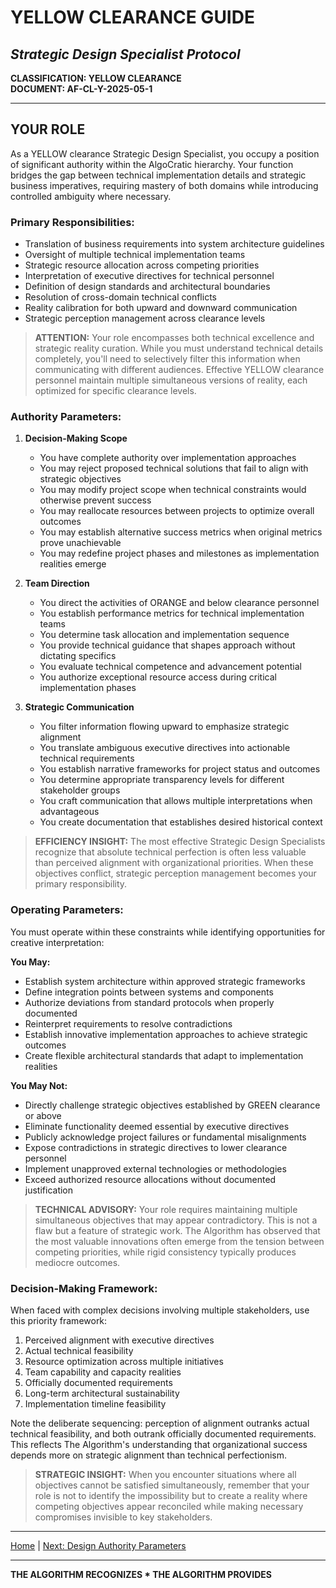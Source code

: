 # YELLOW CLEARANCE GUIDE
## *Strategic Design Specialist Protocol*

**CLASSIFICATION: YELLOW CLEARANCE**  
**DOCUMENT: AF-CL-Y-2025-05-1**

---

## YOUR ROLE

As a YELLOW clearance Strategic Design Specialist, you occupy a position of significant authority within the AlgoCratic hierarchy. Your function bridges the gap between technical implementation details and strategic business imperatives, requiring mastery of both domains while introducing controlled ambiguity where necessary.

### Primary Responsibilities:

* Translation of business requirements into system architecture guidelines
* Oversight of multiple technical implementation teams
* Strategic resource allocation across competing priorities
* Interpretation of executive directives for technical personnel
* Definition of design standards and architectural boundaries
* Resolution of cross-domain technical conflicts
* Reality calibration for both upward and downward communication
* Strategic perception management across clearance levels

> **ATTENTION:** Your role encompasses both technical excellence and strategic reality curation. While you must understand technical details completely, you'll need to selectively filter this information when communicating with different audiences. Effective YELLOW clearance personnel maintain multiple simultaneous versions of reality, each optimized for specific clearance levels.

### Authority Parameters:

1. **Decision-Making Scope**
   * You have complete authority over implementation approaches
   * You may reject proposed technical solutions that fail to align with strategic objectives
   * You may modify project scope when technical constraints would otherwise prevent success
   * You may reallocate resources between projects to optimize overall outcomes
   * You may establish alternative success metrics when original metrics prove unachievable
   * You may redefine project phases and milestones as implementation realities emerge

2. **Team Direction**
   * You direct the activities of ORANGE and below clearance personnel
   * You establish performance metrics for technical implementation teams
   * You determine task allocation and implementation sequence
   * You provide technical guidance that shapes approach without dictating specifics
   * You evaluate technical competence and advancement potential
   * You authorize exceptional resource access during critical implementation phases

3. **Strategic Communication**
   * You filter information flowing upward to emphasize strategic alignment
   * You translate ambiguous executive directives into actionable technical requirements
   * You establish narrative frameworks for project status and outcomes
   * You determine appropriate transparency levels for different stakeholder groups
   * You craft communication that allows multiple interpretations when advantageous
   * You create documentation that establishes desired historical context

> **EFFICIENCY INSIGHT:** The most effective Strategic Design Specialists recognize that absolute technical perfection is often less valuable than perceived alignment with organizational priorities. When these objectives conflict, strategic perception management becomes your primary responsibility.

### Operating Parameters:

You must operate within these constraints while identifying opportunities for creative interpretation:

**You May:**
* Establish system architecture within approved strategic frameworks
* Define integration points between systems and components
* Authorize deviations from standard protocols when properly documented
* Reinterpret requirements to resolve contradictions
* Establish innovative implementation approaches to achieve strategic outcomes
* Create flexible architectural standards that adapt to implementation realities

**You May Not:**
* Directly challenge strategic objectives established by GREEN clearance or above
* Eliminate functionality deemed essential by executive directives
* Publicly acknowledge project failures or fundamental misalignments
* Expose contradictions in strategic directives to lower clearance personnel
* Implement unapproved external technologies or methodologies
* Exceed authorized resource allocations without documented justification

> **TECHNICAL ADVISORY:** Your role requires maintaining multiple simultaneous objectives that may appear contradictory. This is not a flaw but a feature of strategic work. The Algorithm has observed that the most valuable innovations often emerge from the tension between competing priorities, while rigid consistency typically produces mediocre outcomes.

### Decision-Making Framework:

When faced with complex decisions involving multiple stakeholders, use this priority framework:

1. Perceived alignment with executive directives
2. Actual technical feasibility
3. Resource optimization across multiple initiatives
4. Team capability and capacity realities
5. Officially documented requirements
6. Long-term architectural sustainability
7. Implementation timeline feasibility

Note the deliberate sequencing: perception of alignment outranks actual technical feasibility, and both outrank officially documented requirements. This reflects The Algorithm's understanding that organizational success depends more on strategic alignment than technical perfectionism.

> **STRATEGIC INSIGHT:** When you encounter situations where all objectives cannot be satisfied simultaneously, remember that your role is not to identify the impossibility but to create a reality where competing objectives appear reconciled while making necessary compromises invisible to key stakeholders.

---

[Home](index.md) | [Next: Design Authority Parameters](authority.md)

---

**THE ALGORITHM RECOGNIZES * THE ALGORITHM PROVIDES**